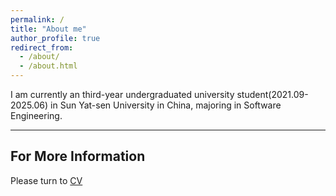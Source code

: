 ```yaml
---
permalink: /
title: "About me"
author_profile: true
redirect_from: 
  - /about/
  - /about.html
---
```


I am currently an third-year undergraduated university student(2021.09-2025.06) in Sun Yat-sen University in China, majoring in Software Engineering.

---
## For More Information

Please turn to [CV](https://academicpages.github.io/cv/)